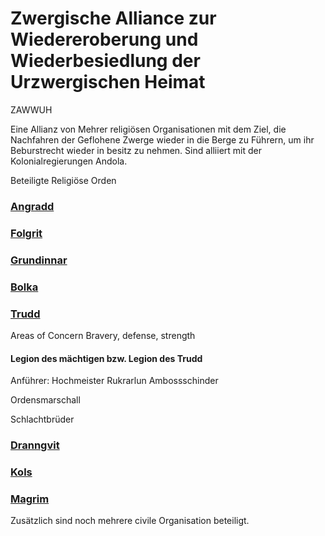 # Zwergische Alliance zur Wiedereroberung und Wiederbesiedlung der Urzwergischen Heimat

ZAWWUH

Eine Allianz von Mehrer religiösen Organisationen mit dem Ziel, die Nachfahren der Geflohene Zwerge wieder in die Berge zu Führern, um ihr Beburstrecht wieder in besitz zu nehmen. Sind alliiert mit der Kolonialregierungen Andola.



Beteiligte Religiöse Orden

### [Angradd](https://aonprd.com/DeityDisplay.aspx?ItemName=Angradd)

### [Folgrit](https://aonprd.com/DeityDisplay.aspx?ItemName=Folgrit)

### [Grundinnar](https://aonprd.com/DeityDisplay.aspx?ItemName=Grundinnar)

### [Bolka](https://aonprd.com/DeityDisplay.aspx?ItemName=Bolka)

### [Trudd](https://aonprd.com/DeityDisplay.aspx?ItemName=Trudd) 

Areas of Concern Bravery, defense, strength

#### Legion des mächtigen bzw. Legion des Trudd



Anführer: Hochmeister Rukrarlun Ambossschinder



Ordensmarschall

Schlachtbrüder



### [Dranngvit](https://aonprd.com/DeityDisplay.aspx?ItemName=Dranngvit)

### [Kols](https://aonprd.com/DeityDisplay.aspx?ItemName=Kols)

### [Magrim](https://aonprd.com/DeityDisplay.aspx?ItemName=Magrim)



Zusätzlich sind noch mehrere civile Organisation beteiligt. 